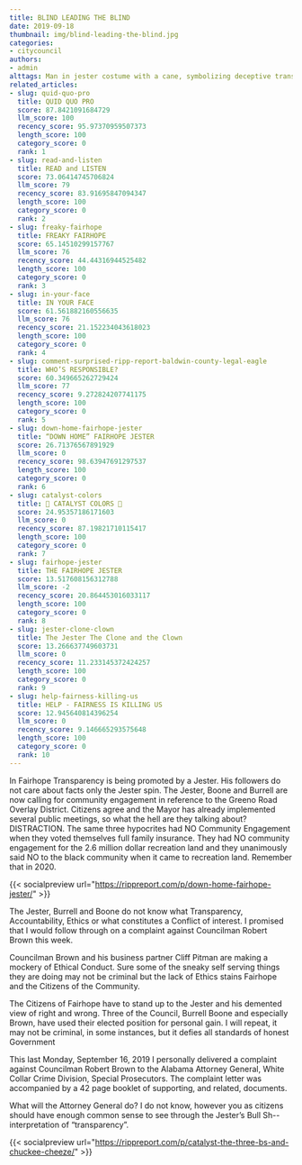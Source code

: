 ```yaml
---
title: BLIND LEADING THE BLIND
date: 2019-09-18
thumbnail: img/blind-leading-the-blind.jpg
categories:
- citycouncil
authors:
- admin
alttags: Man in jester costume with a cane, symbolizing deceptive transparency and manufactured community engagement efforts
related_articles:
- slug: quid-quo-pro
  title: QUID QUO PRO
  score: 87.8421091684729
  llm_score: 100
  recency_score: 95.97370959507373
  length_score: 100
  category_score: 0
  rank: 1
- slug: read-and-listen
  title: READ and LISTEN
  score: 73.06414745706824
  llm_score: 79
  recency_score: 83.91695847094347
  length_score: 100
  category_score: 0
  rank: 2
- slug: freaky-fairhope
  title: FREAKY FAIRHOPE
  score: 65.14510299157767
  llm_score: 76
  recency_score: 44.44316944525482
  length_score: 100
  category_score: 0
  rank: 3
- slug: in-your-face
  title: IN YOUR FACE
  score: 61.561882160556635
  llm_score: 76
  recency_score: 21.152234043618023
  length_score: 100
  category_score: 0
  rank: 4
- slug: comment-surprised-ripp-report-baldwin-county-legal-eagle
  title: WHO’S RESPONSIBLE?
  score: 60.349665262729424
  llm_score: 77
  recency_score: 9.272824207741175
  length_score: 100
  category_score: 0
  rank: 5
- slug: down-home-fairhope-jester
  title: “DOWN HOME” FAIRHOPE JESTER
  score: 26.71376567891929
  llm_score: 0
  recency_score: 98.63947691297537
  length_score: 100
  category_score: 0
  rank: 6
- slug: catalyst-colors
  title: 🚫 CATALYST COLORS 🚫
  score: 24.95357186171603
  llm_score: 0
  recency_score: 87.19821710115417
  length_score: 100
  category_score: 0
  rank: 7
- slug: fairhope-jester
  title: THE FAIRHOPE JESTER
  score: 13.517608156312788
  llm_score: -2
  recency_score: 20.864453016033117
  length_score: 100
  category_score: 0
  rank: 8
- slug: jester-clone-clown
  title: The Jester The Clone and the Clown
  score: 13.266637749603731
  llm_score: 0
  recency_score: 11.233145372424257
  length_score: 100
  category_score: 0
  rank: 9
- slug: help-fairness-killing-us
  title: HELP - FAIRNESS IS KILLING US
  score: 12.945640814396254
  llm_score: 0
  recency_score: 9.146665293575648
  length_score: 100
  category_score: 0
  rank: 10
---
```

 In Fairhope Transparency is being promoted by a Jester. His followers do not care about facts only the Jester spin. The Jester, Boone and Burrell are now calling for community engagement in reference to the Greeno Road Overlay District. Citizens agree and the Mayor has already implemented several public meetings, so what the hell are they talking about? DISTRACTION. The same three hypocrites had NO Community Engagement when they voted themselves full family insurance. They had NO community engagement for the 2.6 million dollar recreation land and they unanimously said NO to the black community when it came to recreation land. Remember that in 2020.

{{< socialpreview url="https://rippreport.com/p/down-home-fairhope-jester/" >}}

The Jester, Burrell and Boone do not know what Transparency, Accountability, Ethics or what constitutes a Conflict of interest. I promised that I would follow through on a complaint against Councilman Robert Brown this week.

Councilman Brown and his business partner Cliff Pitman are making a mockery of Ethical Conduct. Sure some of the sneaky self serving things they are doing may not be criminal but the lack of Ethics stains Fairhope and the Citizens of the Community.

The Citizens of Fairhope have to stand up to the Jester and his demented view of right and wrong. Three of the Council, Burrell Boone and especially Brown, have used their elected position for personal gain. I will repeat, it may not be criminal, in some instances, but it defies all standards of honest Government

This last Monday, September 16, 2019 I personally delivered a complaint against Councilman Robert Brown to the Alabama Attorney General, White Collar Crime Division, Special Prosecutors. The complaint letter was accompanied by a 42 page booklet of supporting, and related, documents.

What will the Attorney General do? I do not know, however you as citizens should have enough common sense to see through the Jester’s Bull Sh-- interpretation of “transparency”.

{{< socialpreview url="https://rippreport.com/p/catalyst-the-three-bs-and-chuckee-cheeze/" >}}
